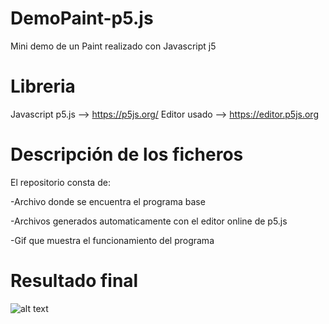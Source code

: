 # DemoPaint-p5.js
Mini demo de un Paint realizado con Javascript j5
# Libreria
Javascript p5.js --> https://p5js.org/
Editor usado --> https://editor.p5js.org
# Descripción de los ficheros
El repositorio consta de:

-Archivo donde se encuentra el programa base

-Archivos generados automaticamente con el editor online de p5.js

-Gif que muestra el funcionamiento del programa

# Resultado final

![alt text](https://github.com/Crisyaki/DemoPaint-p5.js/blob/master/DemoPaint.gif)
